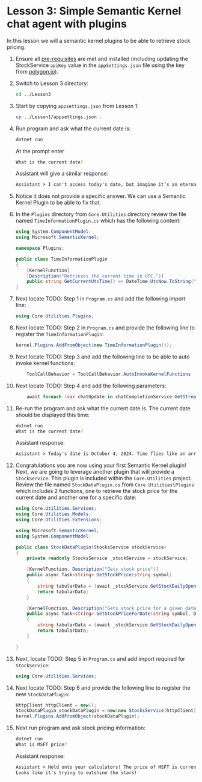 # Lesson 3: Simple Semantic Kernel chat agent with plugins

In this lesson we will a semantic kernel plugins to be able to retrieve stock pricing.

1. Ensure all [pre-requisites](pre-reqs.md) are met and installed (including updating the StockService `apiKey` value in the `appSettings.json` file using the key from [polygon.io](https://polygon.io/dashboard)).

1. Switch to Lesson 3 directory:

    ```bash
    cd ../Lesson3
    ```

1. Start by copying `appsettings.json` from Lesson 1:

    ```bash
    cp ../Lesson1/appsettings.json .
    ```

1. Run program and ask what the current date is:

    ```bash
    dotnet run
    ```

   At the prompt enter

   ```bash
   What is the current date?
    ```

   Assistant will give a similar response:

   ```txt
   Assistant > I can't access today's date, but imagine it’s an eternal "Fri-yay," ready for financial fun! How can I help you on this hypothetical day?
   ```

1. Notice it does not provide a specific answer. We can use a Semantic Kernel Plugin to be able to fix that.

1. In the `Plugins` directory from `Core.Utilities` directory review the file named
   `TimeInformationPlugin.cs` which has the following content:

    ```csharp
    using System.ComponentModel;
    using Microsoft.SemanticKernel;

    namespace Plugins;

    public class TimeInformationPlugin
    {
        [KernelFunction] 
        [Description("Retrieves the current time in UTC.")]
        public string GetCurrentUtcTime() => DateTime.UtcNow.ToString("R");
    }
    ```

1. Next locate TODO: Step 1 in `Program.cs` and add the following import line:

    ```csharp
    using Core.Utilities.Plugins;
    ```

1. Next locate TODO: Step 2 in `Program.cs` and provide the following line to register the `TimeInformationPlugin`:

    ```csharp
    kernel.Plugins.AddFromObject(new TimeInformationPlugin());
    ```

1. Next locate TODO: Step 3 and add the following line to be able to 
   auto invoke kernel functions:

    ```csharp
        ToolCallBehavior = ToolCallBehavior.AutoInvokeKernelFunctions
    ```

1. Next locate TODO: Step 4 and add the following parameters:

    ```csharp
        await foreach (var chatUpdate in chatCompletionService.GetStreamingChatMessageContentsAsync(chatHistory, promptExecutionSettings, kernel))
    ```

1. Re-run the program and ask what the current date is. The current date should be displayed this time:

    ```bash
    dotnet run
    What is the current date?
    ```

    Assistant response:

    ```txt
    Assistant > Today's date is October 4, 2024. Time flies like an arrow; fruit flies like a banana! 
    ```

1. Congratulations you are now using your first Semantic Kernel plugin! Next, we are going to leverage another plugin
   that will provide a `StockService`.  This plugin is included within the `Core.Utilities` project.
   Review the file named `StockDataPlugin.cs` from `Core.Utilities\Plugins` which includes 2 functions,
   one to retrieve the stock price for the current date and another one for a specific date:

    ```csharp
    using Core.Utilities.Services;
    using Core.Utilities.Models;
    using Core.Utilities.Extensions;

    using Microsoft.SemanticKernel;
    using System.ComponentModel;

    public class StockDataPlugin(StocksService stockService)
    {
        private readonly StocksService _stockService = stockService;

        [KernelFunction, Description("Gets stock price")]
        public async Task<string> GetStockPrice(string symbol)
        {
            string tabularData = (await _stockService.GetStockDailyOpenClose(symbol)).FormatStockData();
            return tabularData;
        }

        [KernelFunction, Description("Gets stock price for a given date")]
        public async Task<string> GetStockPriceForDate(string symbol, DateTime date)
        {
            string tabularData = (await _stockService.GetStockDailyOpenClose(symbol, date)).FormatStockData();
            return tabularData;
        }

    }
    ```

1. Next, locate TODO: Step 5 in `Program.cs` and add import required for `StockService`:

    ```csharp
    using Core.Utilities.Services;
    ```

1. Next locate TODO: Step 6 and provide the following line to register the new `StockDataPlugin`:

    ```csharp
    HttpClient httpClient = new();
    StockDataPlugin stockDataPlugin = new(new StocksService(httpClient));
    kernel.Plugins.AddFromObject(stockDataPlugin);
    ```

1. Next run program and ask stock pricing information:

    ```bash
    dotnet run
    What is MSFT price?

    ```

    Assistant response:

    ```txt
    Assistant > Hold onto your calculators! The price of MSFT is currently $417.63. 
    Looks like it's trying to outshine the stars! 
    ```
